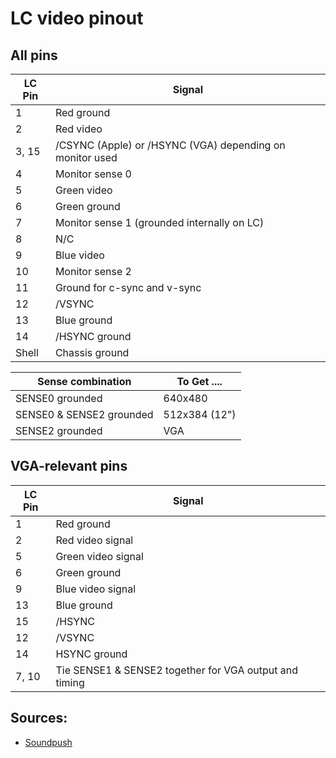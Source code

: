 # LC video pinout

## All pins
|LC Pin  | Signal |
|--------|--------|
|1	| Red ground |
|2	| Red video |
|3, 15	| /CSYNC (Apple) or /HSYNC (VGA) depending on monitor used |
|4	| Monitor sense 0 |
|5	| Green video |
|6	| Green ground |
|7	| Monitor sense 1 (grounded internally on LC) |
|8	| N/C |
|9	| Blue video |
|10	| Monitor sense 2 |
|11	| Ground for c-sync and v-sync |
|12	| /VSYNC |
|13	| Blue ground |
|14	| /HSYNC ground |
|Shell	| Chassis ground |

| Sense combination | To Get .... |
|-------------------|-------------|
| SENSE0 grounded   | 640x480 |
| SENSE0 & SENSE2 grounded | 512x384 (12") |
| SENSE2 grounded   | VGA |

## VGA-relevant pins
| LC Pin | Signal                 |
|--------|------------------------|
|1	 | Red ground |
|2	 | Red video signal |
|5	 | Green video signal |
|6	 | Green ground |
|9	 | Blue video signal |
|13	 | Blue ground |
|15	 | /HSYNC |
|12	 | /VSYNC |
|14	 | HSYNC ground |
|7, 10	 | Tie SENSE1 & SENSE2 together for VGA output and timing |

## Sources:
 * [Soundpush](http://members.dodo.com.au/~soundpush/computers/projects/mac/mac_video.html)
